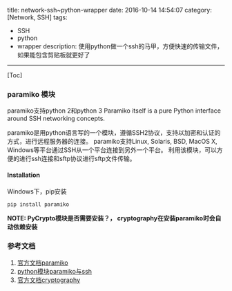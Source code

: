title: network-ssh~python-wrapper
date: 2016-10-14 14:54:07
category: [Network, SSH]
tags:
  - SSH
  - python
  - wrapper
description: 使用python做一个ssh的马甲，方便快速的传输文件，如果能包含剪贴板就更好了
----
[Toc]


### paramiko 模块

paramiko支持python 2和python 3
Paramiko itself is a pure Python interface around SSH networking concepts.

paramiko是用python语言写的一个模块，遵循SSH2协议，支持以加密和认证的方式，进行远程服务器的连接。
paramiko支持Linux, Solaris, BSD, MacOS X, Windows等平台通过SSH从一个平台连接到另外一个平台。
利用该模块，可以方便的进行ssh连接和sftp协议进行sftp文件传输。

<!-- more -->

#### Installation 

Windows下，pip安装
```
pip install paramiko
```

**NOTE: PyCrypto模块是否需要安装？， cryptography在安装paramiko时会自动依赖安装**

### 参考文档

1. [官方文档paramiko](http://www.paramiko.org/)
2. [python模块paramiko与ssh](http://www.361way.com/python-paramiko-ssh/3984.html)
3. [官方文档cryptography](https://cryptography.io/en/latest/)
